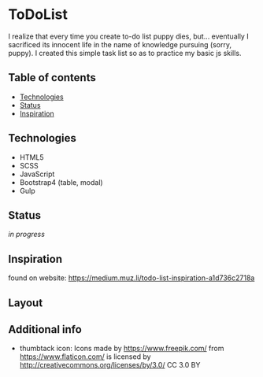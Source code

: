 # ToDoList
I realize that every time you create to-do list puppy dies, but... eventually I sacrificed its innocent life in the name of knowledge pursuing (sorry, puppy). I created this simple task list so as to practice my basic js skills.


## Table of contents
* [Technologies](#technologies)
* [Status](#status)
* [Inspiration](#inspiration)

## Technologies
* HTML5
* SCSS
* JavaScript
* Bootstrap4 (table, modal)
* Gulp

## Status
_in progress_ 

## Inspiration
found on website: https://medium.muz.li/todo-list-inspiration-a1d736c2718a

## Layout

## Additional info
* thumbtack icon: Icons made by https://www.freepik.com/ from https://www.flaticon.com/ is licensed by http://creativecommons.org/licenses/by/3.0/ CC 3.0 BY
